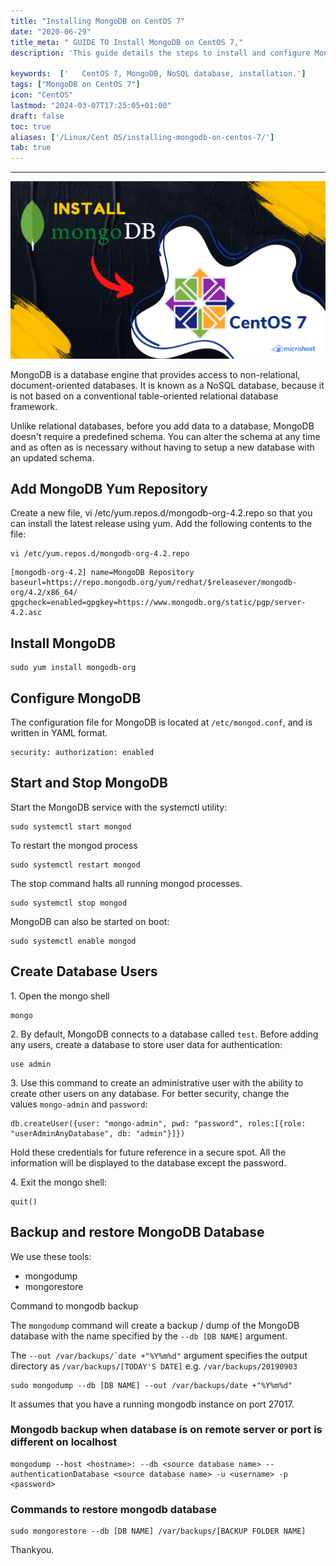 ```yaml
---
title: "Installing MongoDB on CentOS 7"
date: "2020-06-29"
title_meta: " GUIDE TO Install MongoDB on CentOS 7,"
description: 'This guide details the steps to install and configure MongoDB, a document-oriented NoSQL database, on your CentOS 7 system. MongoDB offers scalability and flexibility, making it a suitable choice for various modern web applications.'

keywords:  ['   CentOS 7, MongoDB, NoSQL database, installation.']
tags: ["MongoDB on CentOS 7"]
icon: "CentOS"
lastmod: "2024-03-07T17:25:05+01:00"
draft: false
toc: true
aliases: ['/Linux/Cent OS/installing-mongodb-on-centos-7/']
tab: true
---
```

---

![](images/Installing-MongoDB-on-CentOS-7-2.png)

MongoDB is a database engine that provides access to non-relational, document-oriented databases. It is known as a NoSQL database, because it is not based on a conventional table-oriented relational database framework.

Unlike relational databases, before you add data to a database, MongoDB doesn't require a predefined schema. You can alter the schema at any time and as often as is necessary without having to setup a new database with an updated schema.

## Add MongoDB Yum Repository

Create a new file, vi /etc/yum.repos.d/mongodb-org-4.2.repo so that you can install the latest release using yum. Add the following contents to the file:

```
vi /etc/yum.repos.d/mongodb-org-4.2.repo
```

```file {title="vi /etc/yum.repos.d/mongodb-org-4.2.repo" lang="aconf"}
[mongodb-org-4.2] name=MongoDB Repository baseurl=https://repo.mongodb.org/yum/redhat/$releasever/mongodb-org/4.2/x86_64/ gpgcheck=enabled=gpgkey=https://www.mongodb.org/static/pgp/server-4.2.asc
```

## Install MongoDB

```
sudo yum install mongodb-org
```

## Configure MongoDB

The configuration file for MongoDB is located at `/etc/mongod.conf`, and is written in YAML format.

```file {title="/etc/mongod.conf" lang="aconf"}
security: authorization: enabled
```

## Start and Stop MongoDB

Start the MongoDB service with the systemctl utility:

```
sudo systemctl start mongod
```

To restart the mongod process

```
sudo systemctl restart mongod
```

The stop command halts all running mongod processes.

```
sudo systemctl stop mongod
```

MongoDB can also be started on boot:

```
sudo systemctl enable mongod
```

## Create Database Users

1\. Open the mongo shell

```
mongo
```

2\. By default, MongoDB connects to a database called `test`. Before adding any users, create a database to store user data for authentication:

```
use admin
```

3\. Use this command to create an administrative user with the ability to create other users on any database. For better security, change the values `mongo-admin` and `password`:

```
db.createUser({user: "mongo-admin", pwd: "password", roles:[{role: "userAdminAnyDatabase", db: "admin"}]})
```

Hold these credentials for future reference in a secure spot. All the information will be displayed to the database except the password.

4\. Exit the mongo shell:

```
quit()
```

## Backup and restore MongoDB Database

We use these tools:

- mongodump
- mongorestore

Command to mongodb backup

The `mongodump` command will create a backup / dump of the MongoDB database with the name specified by the `--db [DB NAME]` argument.

The ``--out /var/backups/`date +"%Y%m%d"`` argument specifies the output directory as `/var/backups/[TODAY'S DATE]` e.g. `/var/backups/20190903`

```
sudo mongodump --db [DB NAME] --out /var/backups/date +"%Y%m%d"
```

It assumes that you have a running mongodb instance on port 27017.

### Mongodb backup when database is on remote server or port is different on localhost

```
mongodump --host <hostname>: --db <source database name> --authenticationDatabase <source database name> -u <username> -p <password>
```

### Commands to restore mongodb database

```
sudo mongorestore --db [DB NAME] /var/backups/[BACKUP FOLDER NAME]
```

Thankyou.
